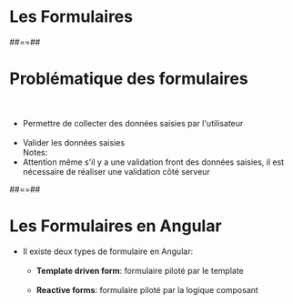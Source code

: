 <!-- .slide: class="transition" -->
# Les Formulaires

##==##

<!-- .slide-->
# Problématique des formulaires<br><br>

- Permettre de collecter des données saisies par l'utilisateur<br><br>
- Valider les données saisies<br>
Notes:
- Attention même s'il y a une validation front des données saisies, il est nécessaire de réaliser une validation côté serveur

##==##

<!-- .slide -->
# Les Formulaires en Angular<br>

- Il existe deux types de formulaire en Angular:<br><br>
    - <b>Template driven form</b>: formulaire piloté par le template<br><br>
    - <b>Reactive forms</b>: formulaire piloté par la logique composant
